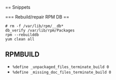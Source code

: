 

== Snippets

=== Rebuild/repair RPM DB ==

    # rm -f /var/lib/rpm/__db*
    db_verify /var/lib/rpm/Packages
    rpm --rebuilddb
    yum clean all


## RPMBUILD

* `%define _unpackaged_files_terminate_build 0`
* `%define _missing_doc_files_terminate_build 0`
